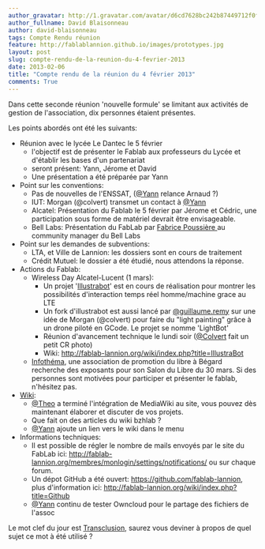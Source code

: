 ```yaml
---
author_gravatar: http://1.gravatar.com/avatar/d6cd7628bc242b87449712f0fef53924?s=96&d=mm&r=g
author_fullname: David Blaisonneau
author: david-blaisonneau
tags: Compte Rendu réunion
feature: http://fablablannion.github.io/images/prototypes.jpg
layout: post
slug: compte-rendu-de-la-reunion-du-4-fevrier-2013
date: 2013-02-06
title: "Compte rendu de la réunion du 4 février 2013"
comments: True
---
```

Dans cette seconde réunion 'nouvelle formule' se limitant aux activités de
gestion de l'association, dix personnes étaient présentes.

Les points abordés ont été les suivants:

  * Réunion avec le lycée Le Dantec le 5 février 
    * l'objectif est de présenter le Fablab aux professeurs du Lycée et d'établir les bases d'un partenariat
    * seront présent: Yann, Jérome et David
    * Une présentation a été préparée par Yann
  * Point sur les conventions: 
    * Pas de nouvelles de l'ENSSAT, ([@Yann](http://fablab-lannion.org/membres/yann/) relance Arnaud ?)
    * IUT: Morgan (@colvert) transmet un contact à [@Yann](http://fablab-lannion.org/membres/yann/)
    * Alcatel: Présentation du Fablab le 5 février par Jérome et Cédric, une participation sous forme de matériel devrait être envisageable.
    * Bell Labs: Présentation du FabLab par [Fabrice Poussière ](https://twitter.com/Fabrice71)au community manager du Bell Labs
  * Point sur les demandes de subventions: 
    * LTA, et Ville de Lannion: les dossiers sont en cours de traitement
    * Crédit Mutuel: le dossier a été étudié, nous attendons la réponse.
  * Actions du Fablab: 
    * Wireless Day Alcatel-Lucent (1 mars): 
      * Un projet '[Illustrabot](http://fablab-lannion.org/?p=6477&preview=true "Illustrabot" )' est en cours de réalisation pour montrer les possibilités d'interaction temps réel homme/machine grace au LTE
      * Un fork d'illustrabot est aussi lancé par [@guillaume.remy](http://fablab-lannion.org/membres/guillaume.remy/) sur une idée de Morgan (@colvert) pour faire du "light painting" grâce à un drone piloté en GCode. Le projet se nomme 'LightBot'
      * Réunion d'avancement technique le lundi soir ([@Colvert](http://fablab-lannion.org/membres/colvert/) fait un petit CR photo)
      * Wiki: <http://fablab-lannion.org/wiki/index.php?title=IllustraBot>
    * [Infothéma](http://www.infothema.fr/begard-le-samedi-30-mars-2013-recherche-exposants-dans-le-domaine-du-libre-informatique-culture-creation/), une association de promotion du libre à Bégard recherche des exposants pour son Salon du Libre du 30 mars. Si des personnes sont motivées pour participer et présenter le fablab, n'hésitez pas.
  * [Wiki](http://fablab-lannion.org/wiki/index.php?title=Accueil): 
    * [@Theo](http://fablab-lannion.org/membres/theo/) a terminé l'intégration de MediaWiki au site, vous pouvez dès maintenant élaborer et discuter de vos projets.
    * Que fait on des articles du wiki bzhlab ?
    * [@Yann](http://fablab-lannion.org/membres/yann/) ajoute un lien vers le wiki dans le menu
  * Informations techniques: 
    * Il est possible de régler le nombre de mails envoyés par le site du FabLab ici: <http://fablab-lannion.org/membres/monlogin/settings/notifications/> ou sur chaque forum.
    * Un dépot GitHub a été ouvert: <https://github.com/fablab-lannion>, plus d'information ici: <http://fablab-lannion.org/wiki/index.php?title=Github>
    * [@Yann](http://fablab-lannion.org/membres/yann/) continu de tester Owncloud pour le partage des fichiers de l'assoc



Le mot clef du jour est
[Transclusion](http://fr.wiktionary.org/wiki/transclusion), saurez vous
deviner à propos de quel sujet ce mot à été utilisé ?


